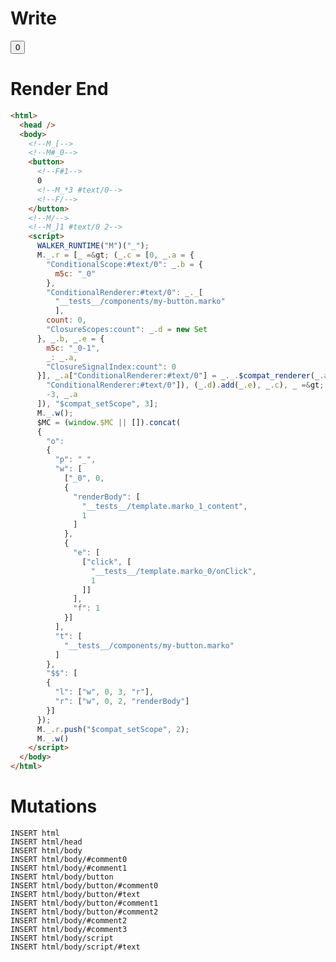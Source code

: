 # Write
  <!--M_[--><!--M#_0--><button><!--F#1-->0<!--M_*3 #text/0--><!--F/--></button><!--M/--><!--M_]1 #text/0 2--><script>WALKER_RUNTIME("M")("_");M._.r=[_=>(_.c=[0,_.a={"ConditionalScope:#text/0":_.b={m5c:"_0"},"ConditionalRenderer:#text/0":_._["__tests__/components/my-button.marko"],count:0,"ClosureScopes:count":_.d=new Set},_.b,_.e={m5c:"_0-1",_:_.a,"ClosureSignalIndex:count":0}],_.a["ConditionalRenderer:#text/0"]=_._.$compat_renderer(_.a["ConditionalRenderer:#text/0"]),(_.d).add(_.e),_.c),_=>(_.f=[-3,_.a]),"$compat_setScope",3];M._.w();$MC=(window.$MC||[]).concat({"o":{"p":"_","w":[["_0",0,{"renderBody":["__tests__/template.marko_1_content",1]},{"e":[["click",["__tests__/template.marko_0/onClick",1]]],"f":1}]],"t":["__tests__/components/my-button.marko"]},"$$":[{"l":["w",0,3,"r"],"r":["w",0,2,"renderBody"]}]});M._.r.push("$compat_setScope",2);M._.w()</script>

# Render End
```html
<html>
  <head />
  <body>
    <!--M_[-->
    <!--M#_0-->
    <button>
      <!--F#1-->
      0
      <!--M_*3 #text/0-->
      <!--F/-->
    </button>
    <!--M/-->
    <!--M_]1 #text/0 2-->
    <script>
      WALKER_RUNTIME("M")("_");
      M._.r = [_ =&gt; (_.c = [0, _.a = {
        "ConditionalScope:#text/0": _.b = {
          m5c: "_0"
        },
        "ConditionalRenderer:#text/0": _._[
          "__tests__/components/my-button.marko"
          ],
        count: 0,
        "ClosureScopes:count": _.d = new Set
      }, _.b, _.e = {
        m5c: "_0-1",
        _: _.a,
        "ClosureSignalIndex:count": 0
      }], _.a["ConditionalRenderer:#text/0"] = _._.$compat_renderer(_.a[
        "ConditionalRenderer:#text/0"]), (_.d).add(_.e), _.c), _ =&gt; (_.f = [
        -3, _.a
      ]), "$compat_setScope", 3];
      M._.w();
      $MC = (window.$MC || []).concat(
      {
        "o":
        {
          "p": "_",
          "w": [
            ["_0", 0,
            {
              "renderBody": [
                "__tests__/template.marko_1_content",
                1
              ]
            },
            {
              "e": [
                ["click", [
                  "__tests__/template.marko_0/onClick",
                  1
                ]]
              ],
              "f": 1
            }]
          ],
          "t": [
            "__tests__/components/my-button.marko"
          ]
        },
        "$$": [
        {
          "l": ["w", 0, 3, "r"],
          "r": ["w", 0, 2, "renderBody"]
        }]
      });
      M._.r.push("$compat_setScope", 2);
      M._.w()
    </script>
  </body>
</html>
```

# Mutations
```
INSERT html
INSERT html/head
INSERT html/body
INSERT html/body/#comment0
INSERT html/body/#comment1
INSERT html/body/button
INSERT html/body/button/#comment0
INSERT html/body/button/#text
INSERT html/body/button/#comment1
INSERT html/body/button/#comment2
INSERT html/body/#comment2
INSERT html/body/#comment3
INSERT html/body/script
INSERT html/body/script/#text
```